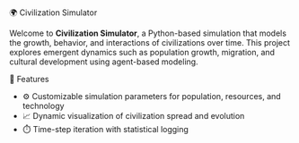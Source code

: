 🌍 Civilization Simulator

Welcome to **Civilization Simulator**, a Python-based simulation that models the growth, behavior, and interactions of civilizations over time. This project explores emergent dynamics such as population growth, migration, and cultural development using agent-based modeling.

🎯 Features

- ⚙️ Customizable simulation parameters for population, resources, and technology
- 📈 Dynamic visualization of civilization spread and evolution
- ⏱️ Time-step iteration with statistical logging

